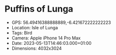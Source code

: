 # Puffins of Lunga

- GPS: 56.49416388888889,-6.421672222222223
- Location: Isle of Lunga
- Tags: Bird
- Camera: Apple iPhone 14 Pro Max
- Date: 2023-05-13T14:46:03.000+01:00
- Dimensions: 4032x3024

